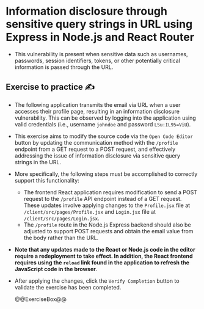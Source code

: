 # Information disclosure through sensitive query strings in URL using Express in Node.js and React Router

* This vulnerability is present when sensitive data such as usernames, passwords, session identifiers, tokens, or other potentially critical information is passed through the URL.

## Exercise to practice :writing_hand:

* The following application transmits the email via URL when a user accesses their profile page, resulting in an information disclosure vulnerability. This can be observed by logging into the application using valid credentials (i.e., username `johndoe` and password `LSu:IL95=ViU`).
* This exercise aims to modify the source code via the `Open Code Editor` button by updating the communication method with the `/profile` endpoint from a GET request to a POST request, and effectively addressing the issue of information disclosure via sensitive query strings in the URL.
* More specifically, the following steps must be accomplished to correctly support this functionality:
  * The frontend React application requires modification to send a POST request to the `/profile` API endpoint instead of a GET request. These updates involve applying changes to the `Profile.jsx` file at `/client/src/pages/Profile.jsx` and `Login.jsx` file at `/client/src/pages/Login.jsx`.
  * The `/profile` route in the Node.js Express backend should also be adjusted to support POST requests and obtain the email value from the body rather than the URL.
* **Note that any updates made to the React or Node.js code in the editor require a redeployment to take effect. In addition, the React frontend requires using the `reload` link found in the application to refresh the JavaScript code in the browser**.
* After applying the changes, click the `Verify Completion` button to validate the exercise has been completed.

  @@ExerciseBox@@
